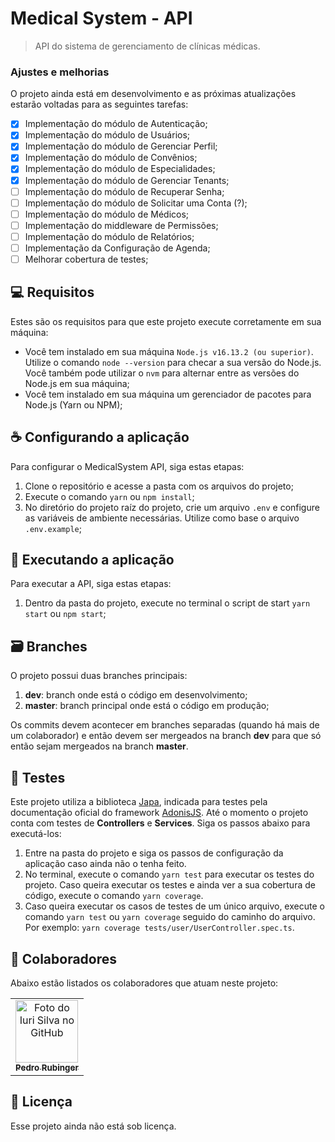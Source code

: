 # Medical System - API

> API do sistema de gerenciamento de clínicas médicas.

### Ajustes e melhorias

O projeto ainda está em desenvolvimento e as próximas atualizações estarão voltadas para as seguintes tarefas:

- [x] Implementação do módulo de Autenticação;
- [x] Implementação do módulo de Usuários;
- [x] Implementação do módulo de Gerenciar Perfil;
- [x] Implementação do módulo de Convênios;
- [x] Implementação do módulo de Especialidades;
- [x] Implementação do módulo de Gerenciar Tenants;
- [ ] Implementação do módulo de Recuperar Senha;
- [ ] Implementação do módulo de Solicitar uma Conta (?);
- [ ] Implementação do módulo de Médicos;
- [ ] Implementação do middleware de Permissões;
- [ ] Implementação do módulo de Relatórios;
- [ ] Implementação da Configuração de Agenda;
- [ ] Melhorar cobertura de testes;

## 💻 Requisitos

Estes são os requisitos para que este projeto execute corretamente em sua máquina:

- Você tem instalado em sua máquina `Node.js v16.13.2 (ou superior)`. Utilize o comando `node --version` para checar a sua versão do Node.js. Você também pode utilizar o `nvm` para alternar entre as versões do Node.js em sua máquina;
- Você tem instalado em sua máquina um gerenciador de pacotes para Node.js (Yarn ou NPM);

## ☕ Configurando a aplicação

Para configurar o MedicalSystem API, siga estas etapas:

1. Clone o repositório e acesse a pasta com os arquivos do projeto;
2. Execute o comando `yarn` ou `npm install`;
3. No diretório do projeto raíz do projeto, crie um arquivo `.env` e configure as variáveis de ambiente necessárias. Utilize como base o arquivo `.env.example`;

## 🚀 Executando a aplicação

Para executar a API, siga estas etapas:

1. Dentro da pasta do projeto, execute no terminal o script de start `yarn start` ou `npm start`;

## 🗃 ️Branches

O projeto possui duas branches principais:

1. **dev**: branch onde está o código em desenvolvimento;
2. **master**: branch principal onde está o código em produção;

Os commits devem acontecer em branches separadas (quando há mais de um colaborador) e então devem ser mergeados na branch **dev** para que só então sejam mergeados na branch **master**.

## 🧪 Testes

Este projeto utiliza a biblioteca <a href="https://docs.adonisjs.com/cookbooks/testing-adonisjs-apps">Japa</a>, indicada para testes pela documentação oficial do framework <a href="https://docs.adonisjs.com/guides/introduction">AdonisJS</a>. Até o momento o projeto conta com testes de **Controllers** e **Services**. Siga os passos abaixo para executá-los:

1. Entre na pasta do projeto e siga os passos de configuração da aplicação caso ainda não o tenha feito.
2. No terminal, execute o comando `yarn test` para executar os testes do projeto. Caso queira executar os testes e ainda ver a sua cobertura de código, execute o comando `yarn coverage`.
3. Caso queira executar os casos de testes de um único arquivo, execute o comando `yarn test` ou `yarn coverage` seguido do caminho do arquivo. Por exemplo: `yarn coverage tests/user/UserController.spec.ts`.

## 🤝 Colaboradores

Abaixo estão listados os colaboradores que atuam neste projeto:

<table>
  <tr>
    <td align="center">
      <a href="#">
        <img src="https://avatars3.githubusercontent.com/u/37129467" width="100px;" alt="Foto do Iuri Silva no GitHub"/><br>
        <sub>
          <b>Pedro Rubinger</b>
        </sub>
      </a>
    </td>
  </tr>
</table>

## 📝 Licença

Esse projeto ainda não está sob licença.

<br />
